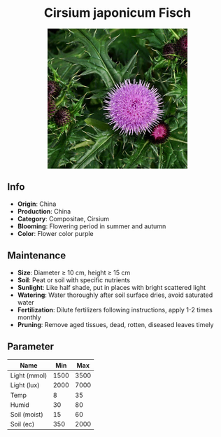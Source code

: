 <h1 align='center'>Cirsium japonicum Fisch</h1>
<p align="center">
    <img 
        align='center'
        width='320'
        src="../images/cirsium japonicum fisch.png" 
        alt='Cirsium japonicum Fisch' />
</p>

## Info

 - **Origin**: China
 - **Production**: China
 - **Category**: Compositae, Cirsium
 - **Blooming**: Flowering period in summer and autumn
 - **Color**: Flower color purple

## Maintenance

 - **Size**: Diameter ≥ 10 cm, height ≥ 15 cm
 - **Soil**: Peat or soil with specific nutrients
 - **Sunlight**: Like half shade, put in places with bright scattered light
 - **Watering**: Water thoroughly after soil surface dries, avoid saturated water
 - **Fertilization**: Dilute fertilizers following instructions, apply 1-2 times monthly
 - **Pruning**: Remove aged tissues, dead, rotten, diseased leaves timely

## Parameter

| Name         | Min  | Max   |
|--------------|------|-------|
| Light (mmol) | 1500 | 3500  |
| Light (lux)  | 2000 | 7000 |
| Temp         | 8    | 35    |
| Humid        | 30   | 80    |
| Soil (moist) | 15   | 60    |
| Soil (ec)    | 350  | 2000  |